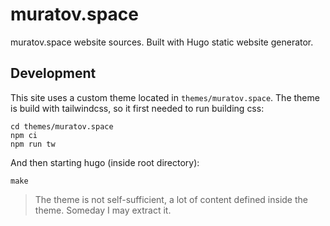 # muratov.space

muratov.space website sources. Built with Hugo static website generator.

## Development

This site uses a custom theme located in `themes/muratov.space`. The theme is build with tailwindcss, so it first needed to run building css:

```shell
cd themes/muratov.space
npm ci
npm run tw
```

And then starting hugo (inside root directory):

```shell
make
```

> The theme is not self-sufficient, a lot of content defined inside the theme. Someday I may extract it.